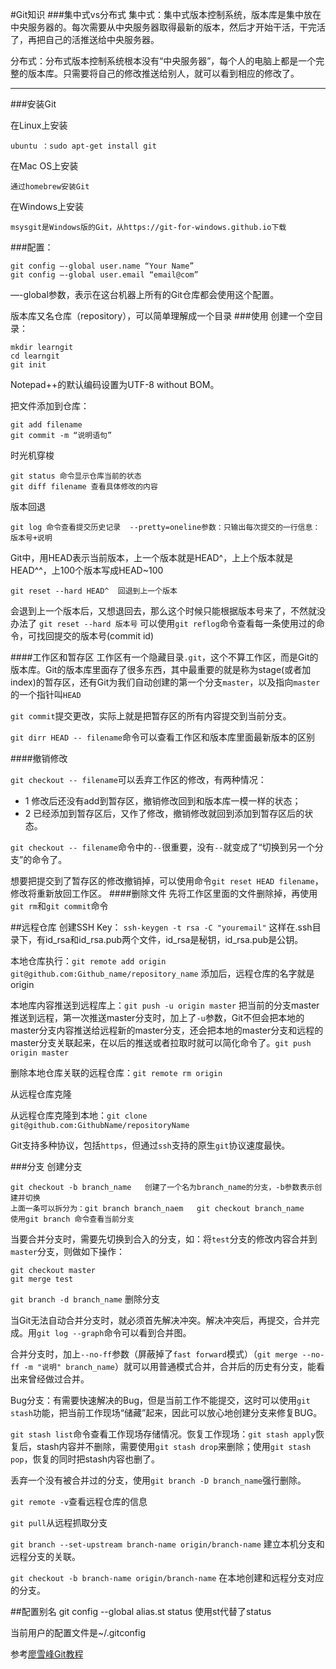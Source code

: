#Git知识
###集中式vs分布式
集中式：集中式版本控制系统，版本库是集中放在中央服务器的。每次需要从中央服务器取得最新的版本，然后才开始干活，干完活了，再把自己的活推送给中央服务器。

分布式：分布式版本控制系统根本没有“中央服务器”，每个人的电脑上都是一个完整的版本库。只需要将自己的修改推送给别人，就可以看到相应的修改了。
***
###安装Git

在Linux上安装

	ubuntu ：sudo apt-get install git 
在Mac OS上安装

	通过homebrew安装Git
在Windows上安装

	msysgit是Windows版的Git，从https://git-for-windows.github.io下载
###配置：

	git config —-global user.name “Your Name”
	git config —-global user.email “email@com”
—-global参数，表示在这台机器上所有的Git仓库都会使用这个配置。

版本库又名仓库（repository），可以简单理解成一个目录
###使用
创建一个空目录：

	mkdir learngit
	cd learngit
	git init
Notepad++的默认编码设置为UTF-8 without BOM。

把文件添加到仓库：

	git add filename
	git commit -m “说明语句”
时光机穿梭

	git status 命令显示仓库当前的状态
	git diff filename 查看具体修改的内容
版本回退

	git log 命令查看提交历史记录  --pretty=oneline参数：只输出每次提交的一行信息：版本号+说明
Git中，用HEAD表示当前版本，上一个版本就是HEAD^，上上个版本就是HEAD^^，上100个版本写成HEAD~100
	
	git reset --hard HEAD^	回退到上一个版本
会退到上一个版本后，又想退回去，那么这个时候只能根据版本号来了，不然就没办法了  `git reset --hard 版本号`
可以使用`git reflog`命令查看每一条使用过的命令，可找回提交的版本号(commit id)

####工作区和暂存区
工作区有一个隐藏目录`.git`，这个不算工作区，而是Git的版本库。Git的版本库里面存了很多东西，其中最重要的就是称为stage(或者加index)的暂存区，还有Git为我们自动创建的第一个分支`master`，以及指向`master`的一个指针叫`HEAD`

`git commit`提交更改，实际上就是把暂存区的所有内容提交到当前分支。

`git dirr HEAD -- filename`命令可以查看工作区和版本库里面最新版本的区别

####撤销修改

`git checkout -- filename`可以丢弃工作区的修改，有两种情况：

* 1 修改后还没有add到暂存区，撤销修改回到和版本库一模一样的状态；
* 2 已经添加到暂存区后，又作了修改，撤销修改就回到添加到暂存区后的状态。

`git checkout -- filename`命令中的`--`很重要，没有`--`就变成了“切换到另一个分支”的命令了。

想要把提交到了暂存区的修改撤销掉，可以使用命令`git reset HEAD filename`，修改将重新放回工作区。
####删除文件
先将工作区里面的文件删除掉，再使用`git rm`和`git commit`命令

##远程仓库
创建SSH Key： `ssh-keygen -t rsa -C "youremail"` 这样在.ssh目录下，有id_rsa和id_rsa.pub两个文件，id_rsa是秘钥，id_rsa.pub是公钥。

本地仓库执行：`git remote add origin git@github.com:Github_name/repository_name` 添加后，远程仓库的名字就是origin

本地库内容推送到远程库上：`git push -u origin master` 把当前的分支master推送到远程，第一次推送master分支时，加上了`-u`参数，Git不但会把本地的master分支内容推送给远程新的master分支，还会把本地的master分支和远程的master分支关联起来，在以后的推送或者拉取时就可以简化命令了。`git push origin master`

删除本地仓库关联的远程仓库：`git remote rm origin`

从远程仓库克隆

从远程仓库克隆到本地：`git clone git@github.com:GithubName/repositoryName`

Git支持多种协议，包括`https`，但通过`ssh`支持的原生`git`协议速度最快。

###分支
创建分支

	git checkout -b branch_name   创建了一个名为branch_name的分支，-b参数表示创建并切换
	上面一条可以拆分为：git branch branch_naem   git checkout branch_name
	使用git branch 命令查看当前分支
当要合并分支时，需要先切换到合入的分支，如：将`test`分支的修改内容合并到`master`分支，则做如下操作：

	git checkout master
	git merge test
`git branch -d branch_name` 删除分支

当Git无法自动合并分支时，就必须首先解决冲突。解决冲突后，再提交，合并完成。用`git log --graph`命令可以看到合并图。

合并分支时，加上`--no-ff`参数（屏蔽掉了`fast forward`模式）（`git merge --no-ff -m "说明" branch_name`）就可以用普通模式合并，合并后的历史有分支，能看出来曾经做过合并。

Bug分支：有需要快速解决的Bug，但是当前工作不能提交，这时可以使用`git stash`功能，把当前工作现场“储藏”起来，因此可以放心地创建分支来修复BUG。

`git stash list`命令查看工作现场存储情况。恢复工作现场：`git stash apply`恢复后，stash内容并不删除，需要使用`git stash drop`来删除；使用`git stash pop`，恢复的同时把stash内容也删了。

丢弃一个没有被合并过的分支，使用`git branch -D branch_name`强行删除。

`git remote -v`查看远程仓库的信息

`git pull`从远程抓取分支

`git branch --set-upstream branch-name origin/branch-name` 建立本机分支和远程分支的关联。

`git checkout -b branch-name origin/branch-name` 在本地创建和远程分支对应的分支。

##配置别名
git config --global alias.st status   使用st代替了status

当前用户的配置文件是~/.gitconfig

参考[廖雪峰Git教程](http://www.liaoxuefeng.com/wiki/0013739516305929606dd18361248578c67b8067c8c017b000/)